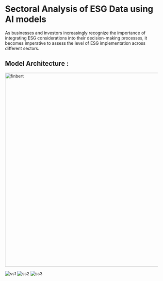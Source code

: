 # Sectoral Analysis of ESG Data using AI models

As businesses and investors increasingly recognize the importance of integrating ESG considerations into their decision-making processes, it becomes imperative to assess the level of ESG implementation across different sectors. 


## Model Architecture :
<img width="637" alt="finbert" src="https://github.com/darpandeb/ESGly/assets/86478640/f1dc02a9-6be3-4bfb-91b6-87f0ecbcd9ab">



![ss1](https://github.com/darpandeb/ESGly/assets/86478640/452c652b-80a8-4287-8e72-066c66129cd2)
![ss2](https://github.com/darpandeb/ESGly/assets/86478640/90eb5fae-321e-4a22-9f94-55d2072ed866)
![ss3](https://github.com/darpandeb/ESGly/assets/86478640/def3ae0a-95a5-438f-941b-fc834b112372)

